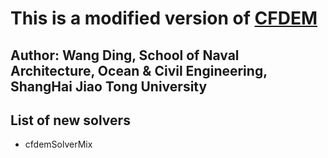 # This is a modified version of [CFDEM](https://www.cfdem.com/)

## Author: Wang Ding, School of Naval Architecture, Ocean & Civil Engineering, ShangHai Jiao Tong University

## List of new solvers

- cfdemSolverMix
